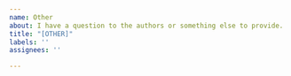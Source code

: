 ```yaml
---
name: Other
about: I have a question to the authors or something else to provide.
title: "[OTHER]"
labels: ''
assignees: ''

---
```



